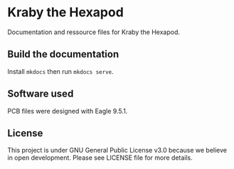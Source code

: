 # Kraby the Hexapod

Documentation and ressource files for Kraby the Hexapod.

## Build the documentation

Install `mkdocs` then run `mkdocs serve`.

## Software used

PCB files were designed with Eagle 9.5.1.

## License

This project is under GNU General Public License v3.0 because we believe in
open development. Please see LICENSE file for more details.
